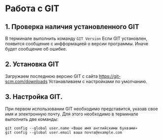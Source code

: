 # Работа с GIT

## 1. Проверка наличия установленного GIT
В терминале выполнить команду `GIT Version`
Если GIT установлен, появится сообщение с инфформацией о версии программы.
Иначе будет сообщение об ошибке.
## 2. Установка GIT
Загружаем последнюю версию GIT с сайта https://git-scm.com/downloads
Устанавливаем с настройками по умолчанию.
## 3. Настройка GIT.
При первом использовании GIT необходимо представится, указав свое имя и электронную почту. Для этого необходимо в терминале выполнить две команды:
```
git config --global user.name «Ваше имя английскими буквами»
git config --global user.email ваша почта@example.com
```
